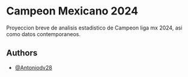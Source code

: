 
# Campeon Mexicano 2024 

Proyeccion breve de analisis estadistico de Campeon liga mx 2024, asi como datos contemporaneos. 
## Authors

- [@Antoniodv28](https://https://github.com/Antoniodv28)